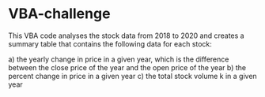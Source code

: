 # VBA-challenge

This VBA code analyses the stock data from 2018 to 2020 and creates a summary table that contains the following data for each stock:

a) the yearly change in price in a given year, which is the difference between the close price of the year and the open price of the year
b) the percent change in price in a given year
c) the total stock volume k in a given year
